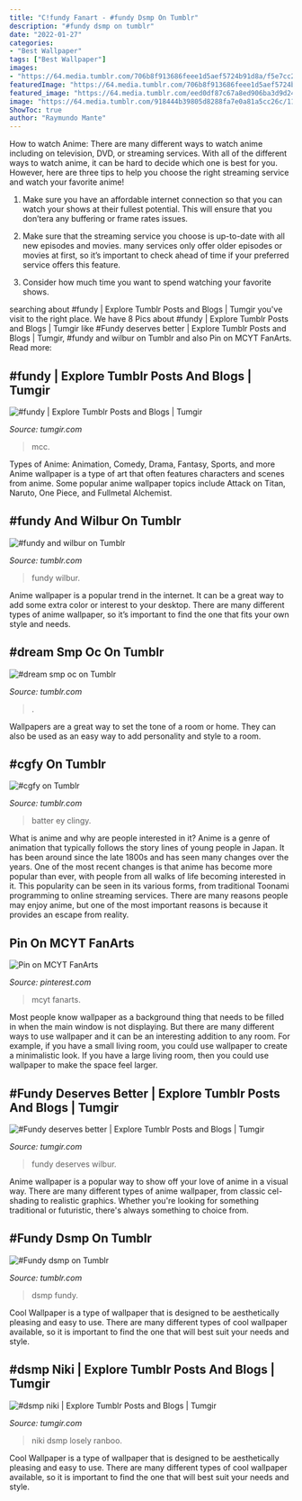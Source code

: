 ```yaml
---
title: "C!fundy Fanart - #fundy Dsmp On Tumblr"
description: "#fundy dsmp on tumblr"
date: "2022-01-27"
categories:
- "Best Wallpaper"
tags: ["Best Wallpaper"]
images:
- "https://64.media.tumblr.com/706b8f913686feee1d5aef5724b91d8a/f5e7cc25197c0e1e-af/s1280x1920/4351f1e60c9b940a2e6f6bbeac03df62dc1115c3.png"
featuredImage: "https://64.media.tumblr.com/706b8f913686feee1d5aef5724b91d8a/f5e7cc25197c0e1e-af/s1280x1920/4351f1e60c9b940a2e6f6bbeac03df62dc1115c3.png"
featured_image: "https://64.media.tumblr.com/eed0df87c67a8ed906ba3d9d24fc2bdd/9a9711e6aeba06dc-26/s2048x3072/6ae82beb45ec0d325487841dfbce4be4399b412c.jpg"
image: "https://64.media.tumblr.com/918444b39805d8288fa7e0a81a5cc26c/11bdc47b87c5dc42-82/s2048x3072/d5372b983cf9e691b293baf248a5921af9591456.png"
ShowToc: true
author: "Raymundo Mante"
---
```



How to watch Anime: There are many different ways to watch anime including on television, DVD, or streaming services.
With all of the different ways to watch anime, it can be hard to decide which one is best for you. However, here are three tips to help you choose the right streaming service and watch your favorite anime!
1. Make sure you have an affordable internet connection so that you can watch your shows at their fullest potential. This will ensure that you don’tera any buffering or frame rates issues.

2. Make sure that the streaming service you choose is up-to-date with all new episodes and movies. many services only offer older episodes or movies at first, so it’s important to check ahead of time if your preferred service offers this feature.

3. Consider how much time you want to spend watching your favorite shows.

	

		
searching about #fundy | Explore Tumblr Posts and Blogs | Tumgir you've visit to the right place. We have 8 Pics about #fundy | Explore Tumblr Posts and Blogs | Tumgir like #Fundy deserves better | Explore Tumblr Posts and Blogs | Tumgir, #fundy and wilbur on Tumblr and also Pin on MCYT FanArts. Read more:
		
    
## #fundy | Explore Tumblr Posts And Blogs | Tumgir

<img loading=lazy src="https://64.media.tumblr.com/03dda58f51f3609b9bbd305048474a25/8befd012ae0d3ed2-8f/s2048x3072/762f06896ab3b32e5e9d7b8da3497949905d0cea.png" onerror="this.onerror=null;this.src='https://tse1.mm.bing.net/th?id=OIP.Y8I24TfdXZ0jUNRsJp9rlQHaEK&amp;pid=15.1';" alt="#fundy | Explore Tumblr Posts and Blogs | Tumgir">

_Source: tumgir.com_

>mcc. 

	

Types of Anime: Animation, Comedy, Drama, Fantasy, Sports, and more
Anime wallpaper is a type of art that often features characters and scenes from anime. Some popular anime wallpaper topics include Attack on Titan, Naruto, One Piece, and Fullmetal Alchemist.

    
## #fundy And Wilbur On Tumblr

<img loading=lazy src="https://64.media.tumblr.com/c2df807f52bd80f10e90f7037ba70ffa/54c51320cde5c095-4b/s500x750/15c117aa934d48fcd23314aa1c9e0668aeb1639c.jpg" onerror="this.onerror=null;this.src='https://tse2.mm.bing.net/th?id=OIP.IOx0hF7uT7quFu6ahf3T0AHaIV&amp;pid=15.1';" alt="#fundy and wilbur on Tumblr">

_Source: tumblr.com_

>fundy wilbur. 

	

Anime wallpaper is a popular trend in the internet. It can be a great way to add some extra color or interest to your desktop. There are many different types of anime wallpaper, so it’s important to find the one that fits your own style and needs.

    
## #dream Smp Oc On Tumblr

<img loading=lazy src="https://64.media.tumblr.com/918444b39805d8288fa7e0a81a5cc26c/11bdc47b87c5dc42-82/s2048x3072/d5372b983cf9e691b293baf248a5921af9591456.png" onerror="this.onerror=null;this.src='https://tse1.mm.bing.net/th?id=OIP.nOKRuJL0EHqGrwErpCLucgHaJ4&amp;pid=15.1';" alt="#dream smp oc on Tumblr">

_Source: tumblr.com_

>. 

	

Wallpapers are a great way to set the tone of a room or home. They can also be used as an easy way to add personality and style to a room.

    
## #cgfy On Tumblr

<img loading=lazy src="https://64.media.tumblr.com/930b88edff1fd0bca537f9d16d9d9347/e2eff32760a098a3-a6/s640x960/0f814007c2c13d4af4a1185e55fbdf537ad24373.png" onerror="this.onerror=null;this.src='https://tse2.mm.bing.net/th?id=OIP.fHVsyH9jlMSPfM-DZAYmLgHaGu&amp;pid=15.1';" alt="#cgfy on Tumblr">

_Source: tumblr.com_

>batter ey clingy. 

	

What is anime and why are people interested in it?
Anime is a genre of animation that typically follows the story lines of young people in Japan. It has been around since the late 1800s and has seen many changes over the years. One of the most recent changes is that anime has become more popular than ever, with people from all walks of life becoming interested in it. This popularity can be seen in its various forms, from traditional Toonami programming to online streaming services. There are many reasons people may enjoy anime, but one of the most important reasons is because it provides an escape from reality.

    
## Pin On MCYT FanArts

<img loading=lazy src="https://i.pinimg.com/736x/51/76/69/5176698a4936aaa57532c6cb26ca461a.jpg" onerror="this.onerror=null;this.src='https://tse2.mm.bing.net/th?id=OIP.fGpt2824Lm5NwV7snsP3HgHaFg&amp;pid=15.1';" alt="Pin on MCYT FanArts">

_Source: pinterest.com_

>mcyt fanarts. 

	

Most people know wallpaper as a background thing that needs to be filled in when the main window is not displaying. But there are many different ways to use wallpaper and it can be an interesting addition to any room. For example, if you have a small living room, you could use wallpaper to create a minimalistic look. If you have a large living room, then you could use wallpaper to make the space feel larger.

    
## #Fundy Deserves Better | Explore Tumblr Posts And Blogs | Tumgir

<img loading=lazy src="https://64.media.tumblr.com/eed0df87c67a8ed906ba3d9d24fc2bdd/9a9711e6aeba06dc-26/s2048x3072/6ae82beb45ec0d325487841dfbce4be4399b412c.jpg" onerror="this.onerror=null;this.src='https://tse3.mm.bing.net/th?id=OIP.N6fIFOG7I3-oZjtnvc-yXAHaGv&amp;pid=15.1';" alt="#Fundy deserves better | Explore Tumblr Posts and Blogs | Tumgir">

_Source: tumgir.com_

>fundy deserves wilbur. 

	

Anime wallpaper is a popular way to show off your love of anime in a visual way. There are many different types of anime wallpaper, from classic cel-shading to realistic graphics. Whether you're looking for something traditional or futuristic, there's always something to choice from.

    
## #Fundy Dsmp On Tumblr

<img loading=lazy src="https://64.media.tumblr.com/706b8f913686feee1d5aef5724b91d8a/f5e7cc25197c0e1e-af/s1280x1920/4351f1e60c9b940a2e6f6bbeac03df62dc1115c3.png" onerror="this.onerror=null;this.src='https://tse2.mm.bing.net/th?id=OIP.KrrehAfWInidXxT315TX_AHaKU&amp;pid=15.1';" alt="#Fundy dsmp on Tumblr">

_Source: tumblr.com_

>dsmp fundy. 

	

Cool Wallpaper is a type of wallpaper that is designed to be aesthetically pleasing and easy to use. There are many different types of cool wallpaper available, so it is important to find the one that will best suit your needs and style.

    
## #dsmp Niki | Explore Tumblr Posts And Blogs | Tumgir

<img loading=lazy src="https://64.media.tumblr.com/96de6231c766b96755bfa6020fc7f889/23b8627f5b1b847a-92/s2048x3072/211da39aad568cce4e67276c48716c567e8fa962.png" onerror="this.onerror=null;this.src='https://tse2.mm.bing.net/th?id=OIP.qIaWXKW4GRqwNI807qxVKgHaKe&amp;pid=15.1';" alt="#dsmp niki | Explore Tumblr Posts and Blogs | Tumgir">

_Source: tumgir.com_

>niki dsmp losely ranboo. 

	

Cool Wallpaper is a type of wallpaper that is designed to be aesthetically pleasing and easy to use. There are many different types of cool wallpaper available, so it is important to find the one that will best suit your needs and style.

